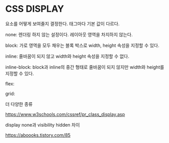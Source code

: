 # CSS DISPLAY

요소를 어떻게 보여줄지 결정한다. 태그마다 기본 값이 다르다.



none: 렌더링 하지 않는 설정이다. 레이아웃 영역을 차지하지 않는다.

block: 가로 영역을 모두 채우는 블록 박스로 width, height 속성을 지정할 수 있다.

inline: 줄바꿈이 되지 않고 width와 height 속성을 지정할 수 없다.

inline-block: block과 inline의 중간 형태로 줄바꿈이 되지 않지만 width와 height를 지정할 수 있다.

flex:

grid:

더 다양한 종류

https://www.w3schools.com/cssref/pr_class_display.asp



display none과 visibility hidden 차이

https://aboooks.tistory.com/85
